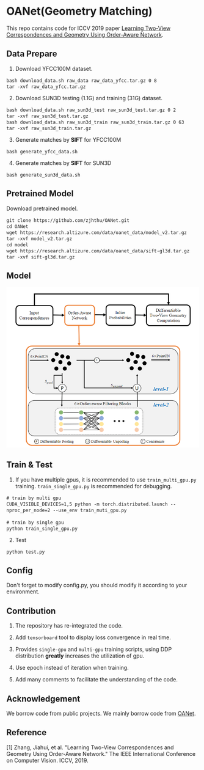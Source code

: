 # OANet(Geometry Matching)
This repo contains code for ICCV 2019 paper [Learning Two-View Correspondences and Geometry Using Order-Aware Network](https://arxiv.org/abs/1908.04964).

## Data Prepare

1. Download YFCC100M dataset. 
```
bash download_data.sh raw_data raw_data_yfcc.tar.gz 0 8
tar -xvf raw_data_yfcc.tar.gz
```

2. Download SUN3D testing (1.1G) and training (31G) dataset. 
```
bash download_data.sh raw_sun3d_test raw_sun3d_test.tar.gz 0 2
tar -xvf raw_sun3d_test.tar.gz
bash download_data.sh raw_sun3d_train raw_sun3d_train.tar.gz 0 63
tar -xvf raw_sun3d_train.tar.gz
```

3. Generate matches by **SIFT** for YFCC100M
```
bash generate_yfcc_data.sh
```

4. Generate matches by **SIFT** for SUN3D
```
bash generate_sun3d_data.sh
```

## Pretrained Model
Download pretrained model. 

```
git clone https://github.com/zjhthu/OANet.git 
cd OANet 
wget https://research.altizure.com/data/oanet_data/model_v2.tar.gz 
tar -xvf model_v2.tar.gz
cd model
wget https://research.altizure.com/data/oanet_data/sift-gl3d.tar.gz
tar -xvf sift-gl3d.tar.gz
```

## Model

<div align=center><img src ="source/model.png" style="zoom:100%;"/></div>

## Train & Test

1. If you have multiple gpus, it is recommended to use `train_multi_gpu.py` training. `train_single_gpu.py` is recommended for debugging.

```
# train by multi gpu
CUDA_VISIBLE_DEVICES=1,5 python -m torch.distributed.launch --nproc_per_node=2 --use_env train_muti_gpu.py

# train by single gpu
python train_single_gpu.py
```

2. Test

```
python test.py
```

## Config

Don't forget to modify config.py, you should modify it according to your environment.

## Contribution

1. The repository has re-integrated the code.

2. Add `tensorboard` tool to display loss convergence in real time. 

3. Provides `single-gpu` and `multi-gpu` training scripts, using DDP distribution **greatly** increases the utilization of gpu.

4. Use epoch instead of iteration when training.

5. Add many comments to facilitate the understanding of the code.

## Acknowledgement

We borrow code from public projects. We mainly borrow code from [OANet](https://github.com/zjhthu/OANet).

## Reference

[1] Zhang, Jiahui, et al. "Learning Two-View Correspondences and Geometry Using Order-Aware Network." The IEEE International Conference on Computer Vision. ICCV, 2019.
